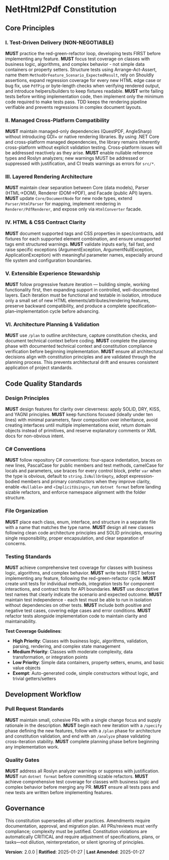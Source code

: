 <!--
Sync Impact Report:
- Version change: 1.3.0 → 2.0.0 (MAJOR: Breaking change - removed cross-platform validation requirement)
- Modified principles: 
  * II. Managed Cross-Platform Fidelity → Removed mandatory cross-platform validation
  * VI. Architecture Planning & Validation → Removed cross-platform validation strategy requirement
- Removed sections: Cross-platform validation requirements from Quality Gates
- Templates requiring updates:
  ✅ spec.md (remove FR-004 cross-platform validation requirement)
  ✅ plan.md (remove cross-platform validation strategy)
  ✅ tasks.md (remove T041-T043, T048-T049 cross-platform validation tasks)
- Follow-up TODOs: Update current iteration spec/plan/tasks to remove cross-platform validation
- Rationale: Library remains cross-platform through managed dependencies (.NET Core, QuestPDF, AngleSharp), but explicit validation testing is deferred until issues arise. Primary development on Windows with expectation of Linux compatibility through managed stack.
-->

# NetHtml2Pdf Constitution

## Core Principles

### I. Test-Driven Delivery (NON-NEGOTIABLE)
**MUST** practice the red-green-refactor loop, developing tests FIRST before implementing any feature. **MUST** focus test coverage on classes with business logic, algorithms, and complex behavior - not simple data containers or property setters. Structure tests using Arrange-Act-Assert, name them `MethodOrFeature_Scenario_ExpectedResult`, rely on Shouldly assertions, expand regression coverage for every new HTML edge case or bug fix, use `PdfPig` or byte-length checks when verifying rendered output, and introduce helpers/builders to keep fixtures readable. **MUST** write failing tests before writing implementation code, then implement only the minimum code required to make tests pass. TDD keeps the rendering pipeline verifiable and prevents regressions in complex document layouts.

### II. Managed Cross-Platform Compatibility
**MUST** maintain managed-only dependencies (QuestPDF, AngleSharp) without introducing GDI+ or native rendering libraries. By using .NET Core and cross-platform managed dependencies, the library remains inherently cross-platform without explicit validation testing. Cross-platform issues will be addressed reactively as they arise. **MUST** enable nullable reference types and Roslyn analyzers; new warnings MUST be addressed or suppressed with justification, and CI treats warnings as errors for `src/*`.

### III. Layered Rendering Architecture
**MUST** maintain clear separation between Core (data models), Parser (HTML→DOM), Renderer (DOM→PDF), and Facade (public API) layers. **MUST** update `Core/DocumentNode` for new node types, extend `Parser/HtmlParser` for mapping, implement rendering in `Renderer/PdfRenderer`, and expose only via `HtmlConverter` facade.

### IV. HTML & CSS Contract Clarity
**MUST** document supported tags and CSS properties in spec/contracts, add fixtures for each supported element combination, and ensure unsupported tags emit structured warnings. **MUST** validate inputs early, fail fast, and raise specific exceptions (ArgumentException, ArgumentNullException, ApplicationException) with meaningful parameter names, especially around file system and configuration boundaries.

### V. Extensible Experience Stewardship
**MUST** follow progressive feature iteration — building simple, working functionality first, then expanding support in controlled, well-documented layers. Each iteration must be functional and testable in isolation, introduce only a small set of new HTML elements/attributes/rendering features, preserve backward compatibility, and produce a complete specification–plan–implementation cycle before advancing.

### VI. Architecture Planning & Validation
**MUST** use `/plan` to outline architecture, capture constitution checks, and document technical context before coding. **MUST** complete the planning phase with documented technical context and constitution compliance verification before beginning implementation. **MUST** ensure all architectural decisions align with constitution principles and are validated through the planning process. This prevents architectural drift and ensures consistent application of project standards.

## Code Quality Standards

### Design Principles
**MUST** design features for clarity over cleverness: apply SOLID, DRY, KISS, and YAGNI principles. **MUST** keep functions focused (ideally under ten lines) with minimal parameters, favor composition over inheritance, avoid creating interfaces until multiple implementations exist, return domain objects instead of primitives, and reserve explanatory comments or XML docs for non-obvious intent.

### C# Conventions
**MUST** follow repository C# conventions: four-space indentation, braces on new lines, PascalCase for public members and test methods, camelCase for locals and parameters, use braces for every control block, prefer `var` when the type is obvious, default to `string.IsNullOrEmpty`, adopt expression-bodied members and primary constructors when they improve clarity, enable `<Nullable>` and `<ImplicitUsings>`, run `dotnet format` before landing sizable refactors, and enforce namespace alignment with the folder structure.

### File Organization
**MUST** place each class, enum, interface, and structure in a separate file with a name that matches the type name. **MUST** design all new classes following clean code architecture principles and SOLID principles, ensuring single responsibility, proper encapsulation, and clear separation of concerns.

### Testing Standards
**MUST** achieve comprehensive test coverage for classes with business logic, algorithms, and complex behavior. **MUST** write tests FIRST before implementing any feature, following the red-green-refactor cycle. **MUST** create unit tests for individual methods, integration tests for component interactions, and contract tests for API boundaries. **MUST** use descriptive test names that clearly indicate the scenario and expected outcome. **MUST** maintain test independence - each test must be able to run in isolation without dependencies on other tests. **MUST** include both positive and negative test cases, covering edge cases and error conditions. **MUST** refactor tests alongside implementation code to maintain clarity and maintainability.

**Test Coverage Guidelines**:
- **High Priority**: Classes with business logic, algorithms, validation, parsing, rendering, and complex state management
- **Medium Priority**: Classes with moderate complexity, data transformation, or integration points
- **Low Priority**: Simple data containers, property setters, enums, and basic value objects
- **Exempt**: Auto-generated code, simple constructors without logic, and trivial getters/setters

## Development Workflow

### Pull Request Standards
**MUST** maintain small, cohesive PRs with a single change focus and supply rationale in the description. **MUST** begin each new iteration with a `/specify` phase defining the new features, follow with a `/plan` phase for architecture and constitution validation, and end with an `/analyze` phase validating cross-iteration stability. **MUST** complete planning phase before beginning any implementation work.

### Quality Gates
**MUST** address all Roslyn analyzer warnings or suppress with justification. **MUST** run `dotnet format` before committing sizable refactors. **MUST** achieve comprehensive test coverage for classes with business logic and complex behavior before merging any PR. **MUST** ensure all tests pass and new tests are written before implementing features.

## Governance

This constitution supersedes all other practices. Amendments require documentation, approval, and migration plan. All PRs/reviews must verify compliance; complexity must be justified. Constitution violations are automatically CRITICAL and require adjustment of specifications, plans, or tasks—not dilution, reinterpretation, or silent ignoring of principles.

**Version**: 2.0.0 | **Ratified**: 2025-01-27 | **Last Amended**: 2025-01-27
